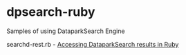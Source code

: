 dpsearch-ruby
=============

Samples of using DataparkSearch Engine

searchd-rest.rb - [Accessing DataparkSearch results in Ruby](http://blog.dataparksearch.org/441)